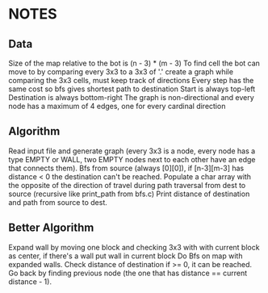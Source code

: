 # NOTES

## Data

Size of the map relative to the bot is (n - 3) * (m - 3)
To find cell the bot can move to by comparing every 3x3 to a 3x3 of '.'
create a graph while comparing the 3x3 cells, must keep track of directions
Every step has the same cost so bfs gives shortest path to destination
Start is always top-left
Destination is always bottom-right
The graph is non-directional and every node has a maximum of 4 edges, one for every cardinal direction

## Algorithm

Read input file and generate graph (every 3x3 is a node, every node has a type EMPTY or WALL, two EMPTY nodes next to each other have an edge that connects them).
Bfs from source (always \[0\]\[0\]), if \[n-3\]\[m-3\] has distance < 0 the destination can't be reached.
Populate a char array with the opposite of the direction of travel during path traversal from dest to source (recursive like print_path from bfs.c)
Print distance of destination and path from source to dest.

## Better Algorithm

Expand wall by moving one block and checking 3x3 with with current block as center, if there's a wall put wall in current block
Do Bfs on map with expanded walls.
Check distance of destination if >= 0, it can be reached.
Go back by finding previous node (the one that has distance == current distance - 1).
